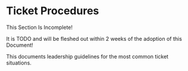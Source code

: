 # Ticket Procedures

<div class="warning">
This Section Is Incomplete! 

It is TODO and will be fleshed out within 2 weeks of the adoption of this Document!
</div>

This documents leadership guidelines for the most common ticket situations.
